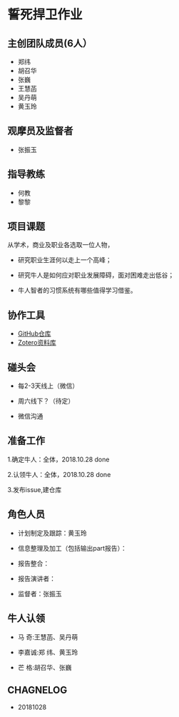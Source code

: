 # 誓死捍卫作业


## 主创团队成员(6人）

- 郑纬
- 胡召华
- 张巍
- 王慧菡
- 吴丹萌
- 黄玉玲

## 观摩员及监督者

- 张振玉


## 指导教练

- 何教
- 黎黎


## 项目课题

从学术，商业及职业各选取一位人物，

- 研究职业生涯何以走上一个高峰；

- 研究牛人是如何应对职业发展障碍，面对困难走出低谷；

- 牛人智者的习惯系统有哪些值得学习借鉴。


## 协作工具

 - [GitHub仓库](https://github.com/huangyu9887/IA2BP)
 - [Zotero资料库](https://www.zotero.org/groups/2247417/ia2bp_chase) 

## 碰头会

- 每2-3天线上（微信）

- 周六线下？（待定）

- 微信沟通


## 准备工作

1.确定牛人：全体，2018.10.28 done

2.认领牛人：全体，2018.10.28 done

3.发布issue,建仓库




## 角色人员

- 计划制定及跟踪：黄玉玲

- 信息整理及加工（包括输出part报告）：

- 报告整合：

- 报告演讲者：

- 监督者：张振玉


## 牛人认领

- 马    奇:王慧菡、吴丹萌

- 李嘉诚:郑    纬、黄玉玲

- 芒    格:胡召华、张巍



## CHAGNELOG

- 20181028
